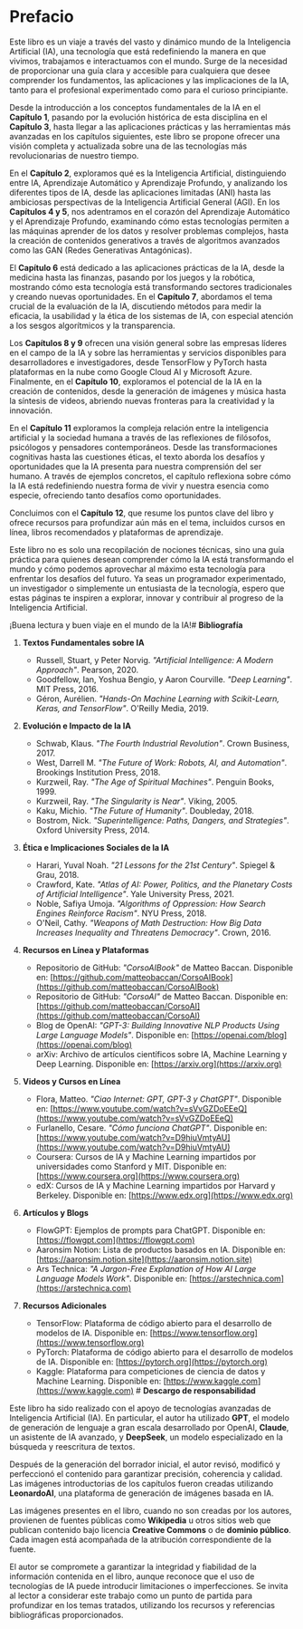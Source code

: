 # Prefacio

Este libro es un viaje a través del vasto y dinámico mundo de la Inteligencia Artificial (IA), una tecnología que está redefiniendo la manera en que vivimos, trabajamos e interactuamos con el mundo. Surge de la necesidad de proporcionar una guía clara y accesible para cualquiera que desee comprender los fundamentos, las aplicaciones y las implicaciones de la IA, tanto para el profesional experimentado como para el curioso principiante.

Desde la introducción a los conceptos fundamentales de la IA en el **Capítulo 1**, pasando por la evolución histórica de esta disciplina en el **Capítulo 3**, hasta llegar a las aplicaciones prácticas y las herramientas más avanzadas en los capítulos siguientes, este libro se propone ofrecer una visión completa y actualizada sobre una de las tecnologías más revolucionarias de nuestro tiempo.

En el **Capítulo 2**, exploramos qué es la Inteligencia Artificial, distinguiendo entre IA, Aprendizaje Automático y Aprendizaje Profundo, y analizando los diferentes tipos de IA, desde las aplicaciones limitadas (ANI) hasta las ambiciosas perspectivas de la Inteligencia Artificial General (AGI). En los **Capítulos 4 y 5**, nos adentramos en el corazón del Aprendizaje Automático y el Aprendizaje Profundo, examinando cómo estas tecnologías permiten a las máquinas aprender de los datos y resolver problemas complejos, hasta la creación de contenidos generativos a través de algoritmos avanzados como las GAN (Redes Generativas Antagónicas).

El **Capítulo 6** está dedicado a las aplicaciones prácticas de la IA, desde la medicina hasta las finanzas, pasando por los juegos y la robótica, mostrando cómo esta tecnología está transformando sectores tradicionales y creando nuevas oportunidades. En el **Capítulo 7**, abordamos el tema crucial de la evaluación de la IA, discutiendo métodos para medir la eficacia, la usabilidad y la ética de los sistemas de IA, con especial atención a los sesgos algorítmicos y la transparencia.

Los **Capítulos 8 y 9** ofrecen una visión general sobre las empresas líderes en el campo de la IA y sobre las herramientas y servicios disponibles para desarrolladores e investigadores, desde TensorFlow y PyTorch hasta plataformas en la nube como Google Cloud AI y Microsoft Azure. Finalmente, en el **Capítulo 10**, exploramos el potencial de la IA en la creación de contenidos, desde la generación de imágenes y música hasta la síntesis de videos, abriendo nuevas fronteras para la creatividad y la innovación.

En el **Capítulo 11** exploramos la compleja relación entre la inteligencia artificial y la sociedad humana a través de las reflexiones de filósofos, psicólogos y pensadores contemporáneos. Desde las transformaciones cognitivas hasta las cuestiones éticas, el texto aborda los desafíos y oportunidades que la IA presenta para nuestra comprensión del ser humano. A través de ejemplos concretos, el capítulo reflexiona sobre cómo la IA está redefiniendo nuestra forma de vivir y nuestra esencia como especie, ofreciendo tanto desafíos como oportunidades.

Concluimos con el **Capítulo 12**, que resume los puntos clave del libro y ofrece recursos para profundizar aún más en el tema, incluidos cursos en línea, libros recomendados y plataformas de aprendizaje.

Este libro no es solo una recopilación de nociones técnicas, sino una guía práctica para quienes desean comprender cómo la IA está transformando el mundo y cómo podemos aprovechar al máximo esta tecnología para enfrentar los desafíos del futuro. Ya seas un programador experimentado, un investigador o simplemente un entusiasta de la tecnología, espero que estas páginas te inspiren a explorar, innovar y contribuir al progreso de la Inteligencia Artificial.

¡Buena lectura y buen viaje en el mundo de la IA!# **Bibliografía**

1. **Textos Fundamentales sobre IA**  
   - Russell, Stuart, y Peter Norvig. *"Artificial Intelligence: A Modern Approach"*. Pearson, 2020.  
   - Goodfellow, Ian, Yoshua Bengio, y Aaron Courville. *"Deep Learning"*. MIT Press, 2016.  
   - Géron, Aurélien. *"Hands-On Machine Learning with Scikit-Learn, Keras, and TensorFlow"*. O'Reilly Media, 2019.  

2. **Evolución e Impacto de la IA**  
   - Schwab, Klaus. *"The Fourth Industrial Revolution"*. Crown Business, 2017.  
   - West, Darrell M. *"The Future of Work: Robots, AI, and Automation"*. Brookings Institution Press, 2018.  
   - Kurzweil, Ray. *"The Age of Spiritual Machines"*. Penguin Books, 1999.  
   - Kurzweil, Ray. *"The Singularity is Near"*. Viking, 2005.  
   - Kaku, Michio. *"The Future of Humanity"*. Doubleday, 2018.  
   - Bostrom, Nick. *"Superintelligence: Paths, Dangers, and Strategies"*. Oxford University Press, 2014.  

3. **Ética e Implicaciones Sociales de la IA**  
   - Harari, Yuval Noah. *"21 Lessons for the 21st Century"*. Spiegel & Grau, 2018.  
   - Crawford, Kate. *"Atlas of AI: Power, Politics, and the Planetary Costs of Artificial Intelligence"*. Yale University Press, 2021.  
   - Noble, Safiya Umoja. *"Algorithms of Oppression: How Search Engines Reinforce Racism"*. NYU Press, 2018.  
   - O'Neil, Cathy. *"Weapons of Math Destruction: How Big Data Increases Inequality and Threatens Democracy"*. Crown, 2016.  

4. **Recursos en Línea y Plataformas**  
   - Repositorio de GitHub: *"CorsoAIBook"* de Matteo Baccan. Disponible en: [https://github.com/matteobaccan/CorsoAIBook](https://github.com/matteobaccan/CorsoAIBook)  
   - Repositorio de GitHub: *"CorsoAI"* de Matteo Baccan. Disponible en: [https://github.com/matteobaccan/CorsoAI](https://github.com/matteobaccan/CorsoAI)  
   - Blog de OpenAI: *"GPT-3: Building Innovative NLP Products Using Large Language Models"*. Disponible en: [https://openai.com/blog](https://openai.com/blog)  
   - arXiv: Archivo de artículos científicos sobre IA, Machine Learning y Deep Learning. Disponible en: [https://arxiv.org](https://arxiv.org)  

5. **Videos y Cursos en Línea**  
   - Flora, Matteo. *"Ciao Internet: GPT, GPT-3 y ChatGPT"*. Disponible en: [https://www.youtube.com/watch?v=sVvGZDoEEeQ](https://www.youtube.com/watch?v=sVvGZDoEEeQ)  
   - Furlanello, Cesare. *"Cómo funciona ChatGPT"*. Disponible en: [https://www.youtube.com/watch?v=D9hiuVmtyAU](https://www.youtube.com/watch?v=D9hiuVmtyAU)  
   - Coursera: Cursos de IA y Machine Learning impartidos por universidades como Stanford y MIT. Disponible en: [https://www.coursera.org](https://www.coursera.org)  
   - edX: Cursos de IA y Machine Learning impartidos por Harvard y Berkeley. Disponible en: [https://www.edx.org](https://www.edx.org)  

6. **Artículos y Blogs**  
   - FlowGPT: Ejemplos de prompts para ChatGPT. Disponible en: [https://flowgpt.com](https://flowgpt.com)  
   - Aaronsim Notion: Lista de productos basados en IA. Disponible en: [https://aaronsim.notion.site](https://aaronsim.notion.site)  
   - Ars Technica: *"A Jargon-Free Explanation of How AI Large Language Models Work"*. Disponible en: [https://arstechnica.com](https://arstechnica.com)  

7. **Recursos Adicionales**  
   - TensorFlow: Plataforma de código abierto para el desarrollo de modelos de IA. Disponible en: [https://www.tensorflow.org](https://www.tensorflow.org)  
   - PyTorch: Plataforma de código abierto para el desarrollo de modelos de IA. Disponible en: [https://pytorch.org](https://pytorch.org)  
   - Kaggle: Plataforma para competiciones de ciencia de datos y Machine Learning. Disponible en: [https://www.kaggle.com](https://www.kaggle.com)  # **Descargo de responsabilidad**

Este libro ha sido realizado con el apoyo de tecnologías avanzadas de Inteligencia Artificial (IA). En particular, el autor ha utilizado **GPT**, el modelo de generación de lenguaje a gran escala desarrollado por OpenAI, **Claude**, un asistente de IA avanzado, y **DeepSeek**, un modelo especializado en la búsqueda y reescritura de textos.

Después de la generación del borrador inicial, el autor revisó, modificó y perfeccionó el contenido para garantizar precisión, coherencia y calidad. Las imágenes introductorias de los capítulos fueron creadas utilizando **LeonardoAI**, una plataforma de generación de imágenes basada en IA.

Las imágenes presentes en el libro, cuando no son creadas por los autores, provienen de fuentes públicas como **Wikipedia** u otros sitios web que publican contenido bajo licencia **Creative Commons** o de **dominio público**. Cada imagen está acompañada de la atribución correspondiente de la fuente.

El autor se compromete a garantizar la integridad y fiabilidad de la información contenida en el libro, aunque reconoce que el uso de tecnologías de IA puede introducir limitaciones o imperfecciones. Se invita al lector a considerar este trabajo como un punto de partida para profundizar en los temas tratados, utilizando los recursos y referencias bibliográficas proporcionados.
